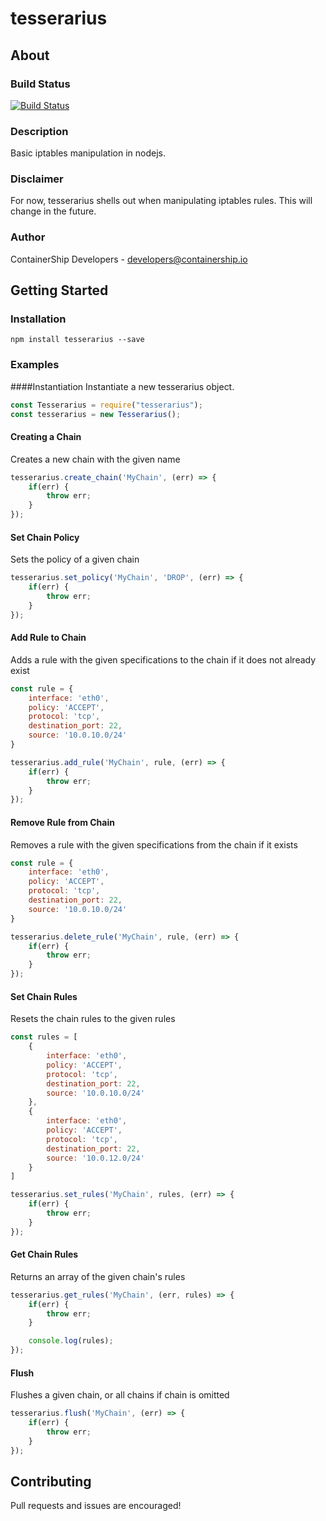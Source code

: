 tesserarius
==============

## About

### Build Status
[![Build Status](https://drone.containership.io/api/badges/containership/tesserarius/status.svg)](https://drone.containership.io/containership/tesserarius)

### Description
Basic iptables manipulation in nodejs.

### Disclaimer
For now, tesserarius shells out when manipulating iptables rules. This will change in the future.

### Author
ContainerShip Developers - developers@containership.io

## Getting Started

### Installation
`npm install tesserarius --save`

### Examples

####Instantiation
Instantiate a new tesserarius object.

```javascript
const Tesserarius = require("tesserarius");
const tesserarius = new Tesserarius();
```

#### Creating a Chain
Creates a new chain with the given name
```javascript
tesserarius.create_chain('MyChain', (err) => {
    if(err) {
        throw err;
    }
});
```

#### Set Chain Policy
Sets the policy of a given chain
```javascript
tesserarius.set_policy('MyChain', 'DROP', (err) => {
    if(err) {
        throw err;
    }
});
```

#### Add Rule to Chain
Adds a rule with the given specifications to the chain if it does not already exist
```javascript
const rule = {
    interface: 'eth0',
    policy: 'ACCEPT',
    protocol: 'tcp',
    destination_port: 22,
    source: '10.0.10.0/24'
}

tesserarius.add_rule('MyChain', rule, (err) => {
    if(err) {
        throw err;
    }
});
```

#### Remove Rule from Chain
Removes a rule with the given specifications from the chain if it exists
```javascript
const rule = {
    interface: 'eth0',
    policy: 'ACCEPT',
    protocol: 'tcp',
    destination_port: 22,
    source: '10.0.10.0/24'
}

tesserarius.delete_rule('MyChain', rule, (err) => {
    if(err) {
        throw err;
    }
});
```

#### Set Chain Rules
Resets the chain rules to the given rules
```javascript
const rules = [
    {
        interface: 'eth0',
        policy: 'ACCEPT',
        protocol: 'tcp',
        destination_port: 22,
        source: '10.0.10.0/24'
    },
    {
        interface: 'eth0',
        policy: 'ACCEPT',
        protocol: 'tcp',
        destination_port: 22,
        source: '10.0.12.0/24'
    }
]

tesserarius.set_rules('MyChain', rules, (err) => {
    if(err) {
        throw err;
    }
});
```

#### Get Chain Rules
Returns an array of the given chain's rules
```javascript
tesserarius.get_rules('MyChain', (err, rules) => {
    if(err) {
        throw err;
    }

    console.log(rules);
});
```

#### Flush
Flushes a given chain, or all chains if chain is omitted
```javascript
tesserarius.flush('MyChain', (err) => {
    if(err) {
        throw err;
    }
});
```

## Contributing
Pull requests and issues are encouraged!
